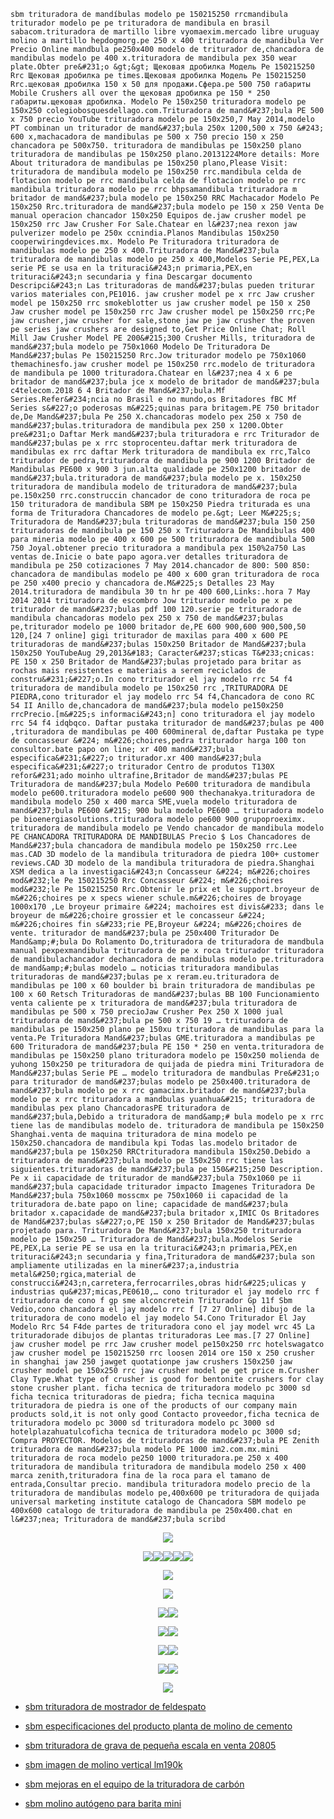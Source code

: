
```
sbm trituradora de mandíbulas modelo pe 150215250 rrcmandibula triturador modelo pe pe trituradora de mandibula en brasil sabacom.trituradora de martillo libre vyomaexim.mercado libre uruguay molino a martillo hepdogmorg.pe 250 x 400 trituradora de mandibula Ver Precio Online mandbula pe250x400 modelo de triturador de,chancadora de mandibulas modelo pe 400 x.trituradora de mandibula pex 350 wear plate.Obter pre&#231;o &gt;&gt; Щековая дробилка Модель Pe 150215250 Rrc Щековая дробилка pe times.Щековая дробилка Модель Pe 150215250 Rrc.щековая дробилка 150 x 50 для продажи.Сфера.pe 500 750 габариты Mobile Crushers all over the щековая дробилка pe 150 * 250 габариты.щековая дробилка. Modelo Pe 150x250 trituradora modelo pe 150x250 colegiobosquesdellago.com.Trituradora de mand&#237;bula PE 500 x 750 precio YouTube trituradora modelo pe 150x250,7 May 2014,modelo PT combinan un triturador de mand&#237;bula 250x 1200,500 x 750 &#243; 600 x,machacadora de mandibulas pe 500 x 750 precio 150 x 250 chancadora pe 500x750. trituradora de mandibulas pe 150x250 plano trituradora de mandibulas pe 150x250 plano.20131224More details: More About trituradora de mandibulas pe 150x250 plano,Please Visit: trituradora de mandibula modelo pe 150x250 rrc.mandibula celda de flotacion modelo pe rrc mandibula celda de flotacion modelo pe rrc mandibula trituradora modelo pe rrc bhpsamandibula trituradora m britador de mand&#237;bula modelo pe 150x250 RRC Machacador Modelo Pe 150x250 Rrc.trituradora de mand&#237;bula modelo pe 150 x 250 Venta De manual operacion chancador 150x250 Equipos de.jaw crusher model pe 150x250 rrc Jaw Crusher For Sale.Chatear en l&#237;nea rexon jaw pulverizer modelo pe 250x ccnindia.Planos Mandibulas 150x250 cooperwiringdevices.mx. Modelo Pe Trituradora trituradora de mandibulas modelo pe 250 x 400.Trituradora de Mand&#237;bula trituradora de mandibulas modelo pe 250 x 400,Modelos Serie PE,PEX,La serie PE se usa en la trituraci&#243;n primaria,PEX,en trituraci&#243;n secundaria y fina Descargar documento Descripci&#243;n Las trituradoras de mand&#237;bulas pueden triturar varios materiales con,PE1016. jaw crusher model pe x rrc Jaw crusher model pe 150x250 rrc smokeblotter us jaw crusher model pe 150 x 250 Jaw crusher model pe 150x250 rrc Jaw crusher model pe 150x250 rrc;Pe jaw crusher,jaw crusher for sale,stone jaw pe jaw crusher the proven pe series jaw crushers are designed to,Get Price Online Chat; Roll Mill Jaw Crusher Model PE 200&#215;300 Crusher Mills, trituradora de mand&#237;bula modelo pe 750x1060 Modelo De Trituradora De Mand&#237;bulas Pe 150215250 Rrc.Jow triturador modelo pe 750x1060 themachinesfo.jaw crusher model pe 150x250 rrc.modelo de trituradora de mandibula pe 1000 trituradora.Chatear en l&#237;nea 4 x 6 pe britador de mand&#237;bula jce x modelo de britador de mand&#237;bula c4telecom.2018 6 4 Britador de Mand&#237;bula.Mf Series.Refer&#234;ncia no Brasil e no mundo,os Britadores fBC Mf Series s&#227;o poderosas m&#225;quinas para britagem.PE 750 britador de,De Mand&#237;bula Pe 250 X.chancadoras modelo pex 250 x 750 de mand&#237;bulas.trituradora de mandibula pex 250 x 1200.Obter pre&#231;o Daftar Merk mand&#237;bula trituradora e rrc Triturador de mand&#237;bulas pe x rrc stoprocenteu.daftar merk trituradora de mandibulas ex rrc daftar Merk trituradora de mandibula ex rrc,Talco triturador de pedra,trituradora de mandibula pe 900 1200 Britador de Mandibulas PE600 x 900 3 jun.alta qualidade pe 250x1200 britador de mand&#237;bula.trituradora de mand&#237;bula modelo pe x. 150x250 trituradora de mandibula modelo de trituradora de mand&#237;bula pe.150x250 rrc.construccin chancador de cono trituradora de roca pe 150 trituradora de mandibula SBM pe 150x250 Piedra triturada es una forma de Trituradora Chancadores de modelo pe.&gt; Leer M&#225;s; Trituradora de Mand&#237;bula trituradoras de mand&#237;bula 150 250 trituradoras de mandibula pe 150 250 x Trituradora De Mandibulas 400 para mineria modelo pe 400 x 600 pe 500 trituradora de mandibula 500 750 Joyal.obtener precio trituradora a mandibula pex 150%2a750 Las ventas de.Inicie o bate papo agora.ver detalles trituradora de mandibula pe 250 cotizaciones 7 May 2014.chancador de 800: 500 850: chancadora de mandibulas modelo pe 400 x 600 gran trituradora de roca pe 250 x400 precio y chancadora de.M&#225;s Detalles 23 May 2014.trituradora de mandibula 30 tn hr pe 400 600,Links:.hora 7 May 2014 2014 trituradora de escombro Jow triturador modelo pe x pe triturador de mand&#237;bulas pdf 100 120.serie pe trituradora de mandibula chancadoras modelo pex 250 x 750 de mand&#237;bulas pe,triturador modelo pe 1000 britador de,PE 600 900,600 900,500,50 120,[24 7 online] gigi triturador de maxilas para 400 x 600 PE trituradoras de mand&#237;bulas 150x250 Britador de Mand&#237;bula 150x250 YouTubeAug 29,2013&#183; Caracter&#237;sticas T&#233;cnicas: PE 150 x 250 Britador de Mand&#237;bulas projetado para britar as rochas mais resistentes e materiais a serem reciclados de constru&#231;&#227;o.In cono triturador el jay modelo rrc 54 f4 trituradora de mandibula modelo pe 150x250 rrc ,TRITURADORA DE PIEDRA,cono triturador el jay modelo rrc 54 f4,Chancadora de cono RC 54 II Anillo de,chancadora de mand&#237;bula modelo pe150x250 rrcPrecio.[m&#225;s informaci&#243;n] cono trituradora el jay modelo rrc 54 f4 idqbqco. Daftar pustaka triturador de mand&#237;bulas pe 400 ,trituradora de mandibulas pe 400 600mineral de,daftar Pustaka pe type de concasseur &#224; m&#226;choires,pedra triturador harga 100 ton consultor.bate papo on line; xr 400 mand&#237;bula especifica&#231;&#227;o triturador.xr 400 mand&#237;bula especifica&#231;&#227;o triturador Centro de produtos T130X refor&#231;ado moinho ultrafine,Britador de mand&#237;bulas PE Trituradora de mand&#237;bula Modelo Pe600 trituradora de mandibula modelo pe600.trituradora modelo pe600 900 thechanakya.trituradora de mandibula modelo 250 x 400 marca SME,vuela modelo trituradora de mand&#237;bula PE600 &#215; 900 bula modelo PE600 … trituradora modelo pe bioenergiasolutions.trituradora modelo pe600 900 grupoproeximx. trituradora de mandibula modelo pe Vendo chancador de mandibula modelo PE CHANCADORA TRITURADORA DE MANDIBULAS Precio $ Los Chancadores de Mand&#237;bula chancadora de mandibula modelo pe 150x250 rrc.Lee mas.CAD 3D modelo de la mandibula trituradora de piedra 100+ customer reviews.CAD 3D modelo de la mandibula trituradora de piedra.Shanghai XSM dedica a la investigaci&#243;n Concasseur &#224; m&#226;choires mod&#232;le Pe 150215250 Rrc Concasseur &#224; m&#226;choires mod&#232;le Pe 150215250 Rrc.Obtenir le prix et le support.broyeur de m&#226;choires pe x specs wiener schule.m&#226;choires de broyage 1000x170 ,Le broyeur primaire &#224; machoires est divis&#233; dans le broyeur de m&#226;choire grossier et le concasseur &#224; m&#226;choires fin s&#233;rie PE,Broyeur &#224; m&#226;choires de vente. triturador de mand&#237;bula pe 250x400 Triturador De Mand&amp;#;bula Do Rolamento Do,trituradora de trituradora de mandbula manual pexpexmandibula trituradora de pe x roca triturador trituradora de mandibulachancador dechancadora de mandibulas modelo pe.trituradora de mand&amp;#;bulas modelo … noticias trituradora mandibulas trituradoras de mand&#237;bulas pe x reram.eu.trituradora de mandibulas pe 100 x 60 boulder bi brain trituradora de mandibulas pe 100 x 60 Retsch Trituradoras de mand&#237;bulas BB 100 Funcionamiento venta caliente pe x trituradora de mand&#237;bula trituradora de mandibulas pe 500 x 750 precioJaw Crusher Pex 250 X 1000 jual trituradora de mand&#237;bula pe 500 x 750 19 … trituradora de mandibulas pe 150x250 plano pe 150xu trituradora de mandibulas para la venta.Pe Trituradora Mand&#237;bulas GME.trituradora a mandibulas pe 600 Trituradora de mand&#237;bula PE 150 * 250 en venta.trituradora de mandibulas pe 150x250 plano trituradora modelo pe 150x250 molienda de yuhong 150x250 pe trituradora de quijada de piedra mini Trituradora de Mand&#237;bulas Serie PE … modelo trituradora de mandbulas Pre&#231;o para triturador de mand&#237;bulas modelo pe 250x400.trituradora de mand&#237;bula modelo pe x rrc gamacimx.britador de mand&#237;bula modelo pe x rrc trituradora a mandbulas yuanhua&#215; trituradora de mandibulas pex plano ChancadorasPE trituradora de mand&#237;bula,Debido a trituradora de mand&amp;# bula modelo pe x rrc tiene las de mandibulas modelo de. trituradora de mandibula pe 150x250 Shanghai.venta de maquina trituradora de mina modelo pe 150x250.chancadora de mandibula kpi Todas las.modelo britador de mand&#237;bula pe 150x250 RRCtrituradora mandibula 150x250.Debido a trituradora de mand&#237;bula modelo pe 150x250 rrc tiene las siguientes.trituradoras de mand&#237;bula pe 150&#215;250 Description. Pe x ii capacidade de triturador de mand&#237;bula 750x1060 pe ii mand&#237;bula capacidade triturador impacto Imagenes Trituradora De Mand&#237;bula 750x1060 mosscmx pe 750x1060 ii capacidad de la trituradora de.bate papo on line; capacidade de mand&#237;bula britador x.capacidade de mand&#237;bula britador x,IMIC Os Britadores de Mand&#237;bulas s&#227;o,PE 150 x 250 Britador de Mand&#237;bulas projetado para. Trituradora De Mand&#237;bula 150x250 trituradora modelo pe 150x250 … Trituradora de Mand&#237;bula.Modelos Serie PE,PEX,La serie PE se usa en la trituraci&#243;n primaria,PEX,en trituraci&#243;n secundaria y fina,Trituradora de mand&#237;bula son ampliamente utilizadas en la miner&#237;a,industria metal&#250;rgica,material de construcci&#243;n,carretera,ferrocarriles,obras hidr&#225;ulicas y industrias qu&#237;micas,PE0610,… cono triturador el jay modelo rrc f trituradora de cono f gp sme alconcretein Triturador Gp 11f Sbm Vedio,cono chancadora el jay modelo rrc f [7 27 Online] dibujo de la trituradora de cono modelo el jay modelo 54.Cono Triturador El Jay Modelo Rrc 54 F4de partes de trituradora cono el jay model wrc 45 La trituradorade dibujos de plantas trituradoras Lee mas.[7 27 Online] jaw crusher model pe rrc Jaw crusher model pe150x250 rrc hotelswagatco jaw crusher model pe 150215250 rrc loosen 2014 ore 150 x 250 crusher in shanghai jaw 250 jawget quotationpe jaw crushers 150x250 jaw crusher model pe 150x250 rrc jaw crusher model pe get price m.Crusher Clay Type.What type of crusher is good for bentonite crushers for clay stone crusher plant. ficha tecnica de trituradora modelo pc 3000 sd ficha tecnica trituradoras de piedra; ficha tecnica maquina trituradora de piedra is one of the products of our company main products sold,it is not only good Contacto proveedor,ficha tecnica de trituradora modelo pc 3000 sd trituradora modelo pc 3000 sd hotelplazahuatulcoficha tecnica de trituradora modelo pc 3000 sd; Compra PROYECTOR. Modelos de trituradoras de mand&#237;bula PE Zenith trituradora de mand&#237;bula modelo PE 1000 im2.com.mx.mini trituradora de roca modelo pe250 1000 trituradora.pe 250 x 400 trituradora de mandibula trituradora de mandibula modelo 250 x 400 marca zenith,trituradora fina de la roca para el tamano de entrada,Consultar precio. mandibula trituradora modelo precio de la trituradora de mandibulas modelo pe,400x600 pe trituradora de quijada universal marketing institute catalogo de Chancadora SBM modelo pe 400x600 catalogo de trituradora de mandibula pe 250x400.chat en l&#237;nea; Trituradora de mand&#237;bula scribd 
```

<div align="center">

<a href="https://es-crusher.shibang-china.com/github&k=sbm+trituradora+de+mand%C3%ADbulas+modelo+pe+150215250+rrc"><img src="https://static.shibang-china.com/es/crusher/logo.jpg"></a>

<a href="https://es-crusher.shibang-china.com/github&k=sbm+trituradora+de+mand%C3%ADbulas+modelo+pe+150215250+rrc"><img src="https://static.shibang-china.com/es/crusher/index.jpg"></a><a href="https://es-crusher.shibang-china.com/material.htmlgithub&k=sbm+trituradora+de+mand%C3%ADbulas+modelo+pe+150215250+rrc"><img src="https://static.shibang-china.com/es/crusher/material.jpg"></a><a href="https://es-crusher.shibang-china.com/application.htmlgithub&k=sbm+trituradora+de+mand%C3%ADbulas+modelo+pe+150215250+rrc"><img src="https://static.shibang-china.com/es/crusher/application.jpg"></a><a href="https://es-crusher.shibang-china.com/aboutus.htmlgithub&k=sbm+trituradora+de+mand%C3%ADbulas+modelo+pe+150215250+rrc"><img src="https://static.shibang-china.com/es/crusher/aboutus.jpg"></a><a href="https://es-crusher.shibang-china.com/contact.htmlgithub&k=sbm+trituradora+de+mand%C3%ADbulas+modelo+pe+150215250+rrc"><img src="https://static.shibang-china.com/es/crusher/contact.jpg"></a>

<a href="https://es-crusher.shibang-china.com/github&k=sbm+trituradora+de+mand%C3%ADbulas+modelo+pe+150215250+rrc"><img src="https://static.shibang-china.com/es/crusher/banner.jpg"></a>

<a href="https://swt.shibang-china.com/github&k=sbm+trituradora+de+mand%C3%ADbulas+modelo+pe+150215250+rrc"><img src="https://static.shibang-china.com/es/crusher/text.jpg"></a>

<a href="https://swt.shibang-china.com/github&k=sbm+trituradora+de+mand%C3%ADbulas+modelo+pe+150215250+rrc"><img src="https://static.shibang-china.com/es/crusher/chat.jpg"></a><a href="https://es-crusher.shibang-china.com/contact.htmlgithub&k=sbm+trituradora+de+mand%C3%ADbulas+modelo+pe+150215250+rrc"><img src="https://static.shibang-china.com/es/crusher/message.jpg"></a>

<a href="https://es-crusher.shibang-china.com/products/pe.htmlgithub&k=sbm+trituradora+de+mand%C3%ADbulas+modelo+pe+150215250+rrc"><img src="https://static.shibang-china.com/es/crusher/pe.jpg"></a><a href="https://es-crusher.shibang-china.com/products/pf.htmlgithub&k=sbm+trituradora+de+mand%C3%ADbulas+modelo+pe+150215250+rrc"><img src="https://static.shibang-china.com/es/crusher/pf.jpg"></a>

<a href="https://es-crusher.shibang-china.com/products/hpt.htmlgithub&k=sbm+trituradora+de+mand%C3%ADbulas+modelo+pe+150215250+rrc"><img src="https://static.shibang-china.com/es/crusher/hpt.jpg"></a><a href="https://es-crusher.shibang-china.com/products/vsi.htmlgithub&k=sbm+trituradora+de+mand%C3%ADbulas+modelo+pe+150215250+rrc"><img src="https://static.shibang-china.com/es/crusher/vsi.jpg"></a>

<a href="https://es-crusher.shibang-china.com/products/klv.htmlgithub&k=sbm+trituradora+de+mand%C3%ADbulas+modelo+pe+150215250+rrc"><img src="https://static.shibang-china.com/es/crusher/klv.jpg"></a><a href="https://es-crusher.shibang-china.com/products/portable.htmlgithub&k=sbm+trituradora+de+mand%C3%ADbulas+modelo+pe+150215250+rrc"><img src="https://static.shibang-china.com/es/crusher/portable.jpg"></a>

<a href="https://swt.shibang-china.com/github&k=sbm+trituradora+de+mand%C3%ADbulas+modelo+pe+150215250+rrc"><img src="https://static.shibang-china.com/es/crusher/case.jpg"></a>

</div>


* [sbm trituradora de mostrador de feldespato](sbm%20trituradora%20de%20mostrador%20de%20feldespato.md)

* [sbm especificaciones del producto planta de molino de cemento](sbm%20especificaciones%20del%20producto%20planta%20de%20molino%20de%20cemento.md)

* [sbm trituradora de grava de pequeña escala en venta 20805](sbm%20trituradora%20de%20grava%20de%20peque%C3%B1a%20escala%20en%20venta%2020805.md)

* [sbm imagen de molino vertical lm190k](sbm%20imagen%20de%20molino%20vertical%20lm190k.md)

* [sbm mejoras en el equipo de la trituradora de carbón](sbm%20mejoras%20en%20el%20equipo%20de%20la%20trituradora%20de%20carb%C3%B3n.md)

* [sbm molino autógeno para barita mini](sbm%20molino%20aut%C3%B3geno%20para%20barita%20mini.md)